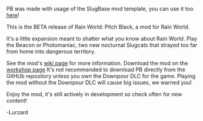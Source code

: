 PB was made with usage of the SlugBase mod template, you can use it too [here](https://github.com/SlimeCubed/SlugTemplate)!


This is the BETA release of Rain World: Pitch Black, a mod for Rain World.

It's a little expansion meant to shatter what you know about Rain World.
Play the Beacon or Photomaniac, two new nocturnal Slugcats that strayed too far from home into dangerous territory.

See the mod's [wiki page](https://rainworldmods.miraheze.org/wiki/Pitch_Black) for more information.
Download the mod on the [workshop page](https://steamcommunity.com/sharedfiles/filedetails/?id=3032862920)
It's not recommended to download PB directly from the GitHUb repository unless you own the Downpour DLC for the game.
Playing the mod without the Downpour DLC will cause big issues, we warned you!

Enjoy the mod, it's still actively in development so check often for new content!

-Lurzard